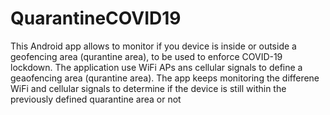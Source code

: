 # QuarantineCOVID19
This Android app allows to monitor if you device is inside or outside a geofencing area (qurantine area), to be used to enforce COVID-19 lockdown.
The application use WiFi APs ans cellular  signals to define a geaofencing area (qurantine area). The app keeps monitoring the differene WiFi and cellular signals to determine if the device is still within the previously defined quarantine area or not
